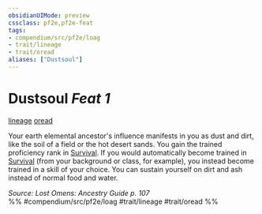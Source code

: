 ```yaml
---
obsidianUIMode: preview
cssclass: pf2e,pf2e-feat
tags:
- compendium/src/pf2e/loag
- trait/lineage
- trait/oread
aliases: ["Dustsoul"]
---
```

# Dustsoul  *Feat 1*  
[lineage](lineage-apg.md "Lineage  Trait")  [oread](oread-b2.md "Oread Ancestry & Heritage Trait")  


Your earth elemental ancestor's influence manifests in you as dust and dirt, like the soil of a field or the hot desert sands. You gain the trained proficiency rank in [Survival](skills.md#Survival). If you would automatically become trained in [Survival](skills.md#Survival) (from your background or class, for example), you instead become trained in a skill of your choice. You can sustain yourself on dirt and ash instead of normal food and water.

*Source: Lost Omens: Ancestry Guide p. 107*  
%% #compendium/src/pf2e/loag #trait/lineage #trait/oread %%